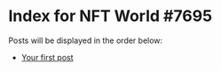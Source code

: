 # Index for NFT World #7695
Posts will be displayed in the order below:

- [Your first post](./001-first.md)

